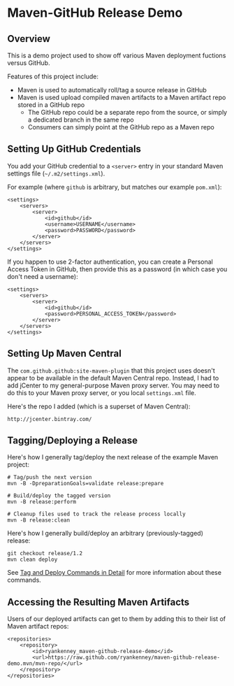Maven-GitHub Release Demo
========

Overview
--------

This is a demo project used to show off various Maven deployment
fuctions versus GitHub.

Features of this project include:

* Maven is used to automatically roll/tag a source release in GitHub
* Maven is used upload compiled maven artifacts to a Maven artifact repo stored in a GitHub repo
	* The GitHub repo could be a separate repo from the source, or simply a dedicated branch in the same repo
	* Consumers can simply point at the GitHub repo as a Maven repo


Setting Up GitHub Credentials
--------

You add your GitHub credential to a `<server>` entry in 
your standard Maven settings file (`~/.m2/settings.xml`).

For example (where `github` is arbitrary, but matches our example `pom.xml`):

	<settings>
		<servers>
			<server>
				<id>github</id>
				<username>USERNAME</username>
				<password>PASSWORD</password>
			</server>
		</servers>
	</settings>

If you happen to use 2-factor authentication,
you can create a Personal Access Token in GitHub, then provide this
as a password (in which case you don't need a username):

	<settings>
		<servers>
			<server>
				<id>github</id>
				<password>PERSONAL_ACCESS_TOKEN</password>
			</server>
		</servers>
	</settings>


Setting Up Maven Central
--------

The `com.github.github:site-maven-plugin` that this project uses doesn't
appear to be available in the default Maven Central repo. Instead, I had
to add jCenter to my general-purpose Maven proxy server. You may need
to do this to your Maven proxy server, or you local `settings.xml` file.

Here's the repo I added (which is a superset of Maven Central):

	http://jcenter.bintray.com/


Tagging/Deploying a Release
--------

Here's how I generally tag/deploy the next release of the example Maven project:

	# Tag/push the next version
	mvn -B -DpreparationGoals=validate release:prepare

	# Build/deploy the tagged version
	mvn -B release:perform

	# Cleanup files used to track the release process locally
	mvn -B release:clean

Here's how I generally build/deploy an arbitrary (previously-tagged) release:

	git checkout release/1.2
	mvn clean deploy

See [Tag and Deploy Commands in Detail](Tag-and-Deploy-Commands-in-Detail.md)
for more information about these commands.


Accessing the Resulting Maven Artifacts
--------

Users of our deployed artifacts can get to them by adding this to their
list of Maven artifact repos:

	<repositories>
		<repository>
			<id>ryankenney_maven-github-release-demo</id>
			<url>https://raw.github.com/ryankenney/maven-github-release-demo.mvn/mvn-repo/</url>
		</repository>
	</repositories>

